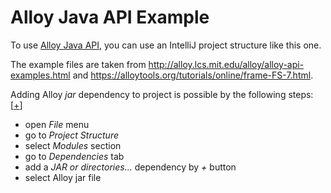 Alloy Java API Example
===

To use [Alloy Java API](http://alloy.lcs.mit.edu/alloy/documentation/alloy-api/),
you can use an IntelliJ project structure like this one.

The example files are taken from http://alloy.lcs.mit.edu/alloy/alloy-api-examples.html and https://alloytools.org/tutorials/online/frame-FS-7.html.

Adding Alloy _jar_ dependency to project is possible by the following steps: [[+](https://stackoverflow.com/a/1051705)]
* open _File_ menu
* go to _Project Structure_
* select _Modules_ section
* go to _Dependencies_ tab
* add a _JAR or directories..._ dependency by _+_ button
* select Alloy jar file
